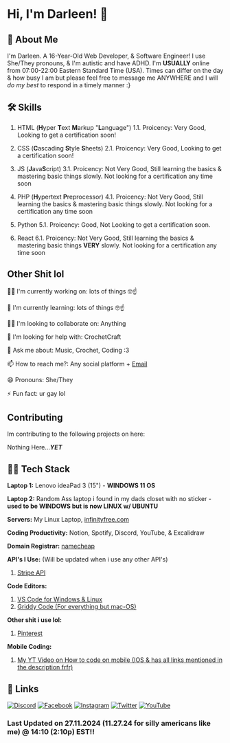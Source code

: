 
# Hi, I'm Darleen! 👋


## 🚀 About Me

I'm Darleen. A 16-Year-Old Web Developer, & Software Engineer! I use She/They pronouns, & I'm autistic and have ADHD. I'm **USUALLY** online from 07:00-22:00 Eastern Standard Time (USA). Times can differ on the day & how busy I am but please feel free to message me ANYWHERE and I will *do my best* to respond in a timely manner :}

## 🛠 Skills

1. HTML (**H**yper **T**ext **M**arkup "**L**anguage")
1.1. Proicency: Very Good, Looking to get a certification soon!

2. CSS (**C**ascading **S**tyle **S**heets)
2.1. Proicency: Very Good, Looking to get a certification soon!

3. JS (**J**ava**S**cript)
3.1. Proicency: Not Very Good, Still learning the basics & mastering basic things slowly. Not looking for a certification any time soon

4. PHP (**H**ypertext **P**reprocessor)
4.1. Proicency: Not Very Good, Still learning the basics & mastering basic things slowly. Not looking for a certification any time soon

5. Python
5.1. Proicency: Good, Not Looking to get a certification soon.

6. React
6.1. Proicency: Not Very Good, Still learning the basics & mastering basic things **VERY** slowly. Not looking for a certification any time soon
## Other Shit lol
👩‍💻 I'm currently working on: lots of things 🤓☝️

🧠 I'm currently learning: lots of things 🤓☝️

👯‍♀️ I'm looking to collaborate on: Anything

🤔 I'm looking for help with: CrochetCraft

💬 Ask me about: Music, Crochet, Coding :3

📫 How to reach me?: Any social platform + [Email](mailto:darleenfairy33@myyahoo.com)

😄 Pronouns: She/They

⚡️ Fun fact: ur gay lol
## Contributing

Im contributing to the following projects on here:

Nothing Here...***YET***


## 👩‍💻 Tech Stack

**Laptop 1:** Lenovo ideaPad 3 (15") - **WINDOWS 11 OS**

**Laptop 2:** Random Ass laptop i found in my dads closet with no sticker - **used to be WINDOWS but is now LINUX w/ UBUNTU**

**Servers:** My Linux Laptop, [infinityfree.com](https://www.infinityfree.com/)

**Coding Productivity:** Notion, Spotify, Discord, YouTube, & Excalidraw

**Domain Registrar:** [namecheap](https://www.namecheap.com/)

**API's I Use:** (Will be updated when i use any other API's)
1. [Stripe API](https://docs.stripe.com/js/)

**Code Editors:** 
1. [VS Code for Windows & Linux](https://code.visualstudio.com/)
2. [Griddy Code (For everything but mac-OS)](https://github.com/face-hh/griddycode)


**Other shit i use lol:**

1. [Pinterest](https://www.pinterest.com/)


**Mobile Coding:**
1. [My YT Video on How to code on mobile (IOS & has all links mentioned in the description frfr)](https://youtu.be/Fw9qjVguSLs?si=J2abCrQPURrATBwv)


## 🔗 Links
[![Discord](https://i.ibb.co/wNv6Qdd/DISC-ICON.png)](https://discord.gg/rGP2BTVFht)
[![Facebook](https://i.ibb.co/hssSBgq/FB-ICON.png)](https://www.facebook.com/profile.php?id=61567158550851)
[![Instagram](https://i.ibb.co/m94Q1fH/IG-ICON.png
)](https://www.instagram.com/wtf_darleen/)
[![Twitter](https://i.ibb.co/wS8rq7c/TWT-ICON.png
)](twitter.com/@DarleenLemon333)
[![YouTube](https://i.ibb.co/dcS9Tj9/YT-ICON.png
)](https://www.youtube.com/@NeonDarleen)

### Last Updated on 27.11.2024 (11.27.24 for silly americans like me) @ 14:10 (2:10p) EST!!

